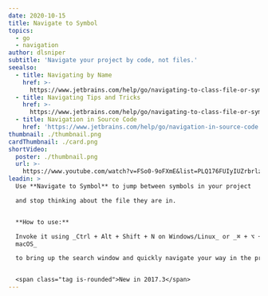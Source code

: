 ```yaml
---
date: 2020-10-15
title: Navigate to Symbol
topics:
  - go
  - navigation
author: dlsniper
subtitle: 'Navigate your project by code, not files.'
seealso:
  - title: Navigating by Name
    href: >-
      https://www.jetbrains.com/help/go/navigating-to-class-file-or-symbol-by-name.html#9a8d021a
  - title: Navigating Tips and Tricks
    href: >-
      https://www.jetbrains.com/help/go/navigating-to-class-file-or-symbol-by-name.html#tips
  - title: Navigation in Source Code
    href: 'https://www.jetbrains.com/help/go/navigation-in-source-code.html'
thumbnail: ./thumbnail.png
cardThumbnail: ./card.png
shortVideo:
  poster: ./thumbnail.png
  url: >-
    https://www.youtube.com/watch?v=FSo0-9oFXmE&list=PLQ176FUIyIUZrbrlz4AY1V8VzBJKZyVlW&index=78
leadin: >
  Use **Navigate to Symbol** to jump between symbols in your project

  and stop thinking about the file they are in.


  **How to use:**  

  Invoke it using _Ctrl + Alt + Shift + N on Windows/Linux_ or _⌘ + ⌥ + O on
  macOS_

  to bring up the search window and quickly navigate your way in the project.


  <span class="tag is-rounded">New in 2017.3</span>
---
```


